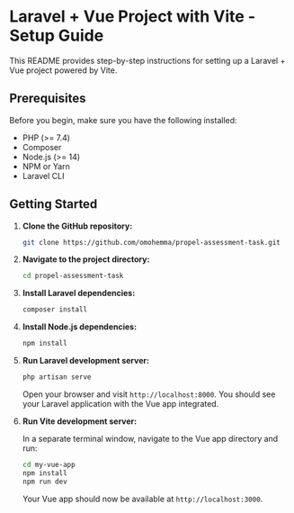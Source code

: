 # Laravel + Vue Project with Vite - Setup Guide

This README provides step-by-step instructions for setting up a Laravel + Vue project powered by Vite.

## Prerequisites

Before you begin, make sure you have the following installed:

- PHP (>= 7.4)
- Composer
- Node.js (>= 14)
- NPM or Yarn
- Laravel CLI

## Getting Started

1. **Clone the GitHub repository:**

   ```bash
   git clone https://github.com/omohemma/propel-assessment-task.git
   ```

2. **Navigate to the project directory:**

   ```bash
   cd propel-assessment-task
   ```

3. **Install Laravel dependencies:**

   ```bash
   composer install
   ```

4. **Install Node.js dependencies:**

   ```bash
   npm install
   ```

5.  **Run Laravel development server:**

    ```bash
    php artisan serve
    ```

    Open your browser and visit `http://localhost:8000`. You should see your Laravel application with the Vue app integrated.

6.  **Run Vite development server:**

    In a separate terminal window, navigate to the Vue app directory and run:

    ```bash
    cd my-vue-app
    npm install
    npm run dev
    ```

    Your Vue app should now be available at `http://localhost:3000`.


